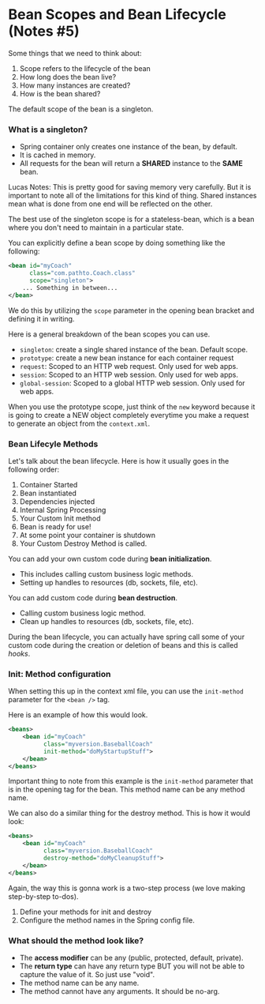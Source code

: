 # Bean Scopes and Bean Lifecycle (Notes #5)

Some things that we need to think about:
1) Scope refers to the lifecycle of the bean
2) How long does the bean live?
3) How many instances are created?
4) How is the bean shared?

The default scope of the bean is a singleton. 

### What is a singleton?
- Spring container only creates one instance of the bean, by default.
- It is cached in memory.
- All requests for the bean will return a **SHARED** instance to the **SAME** bean.

Lucas Notes: This is pretty good for saving memory very carefully. But it is important to note all of the limitations
for this kind of thing. Shared instances mean what is done from one end will be reflected on the other.

The best use of the singleton scope is for a stateless-bean, which is a bean where you don't need to maintain in a
particular state.

You can explicitly define a bean scope by doing something like the following:
```xml
<bean id="myCoach"
      class="com.pathto.Coach.class"
      scope="singleton">
    ... Something in between...
</bean>

```
We do this by utilizing the ``scope`` parameter in the opening bean bracket and defining it in writing.

Here is a general breakdown of the bean scopes you can use.

- ``singleton``: create a single shared instance of the bean. Default scope.
- ``prototype``: create a new bean instance for each container request
- ``request``: Scoped to an HTTP web request. Only used for web apps.
- ``session``: Scoped to an HTTP web session. Only used for web apps.
- ``global-session``: Scoped to a global HTTP web session. Only used for web apps.

When you use the prototype scope, just think of the ``new`` keyword because it is going to create a NEW object completely
everytime you make a request to generate an object from the ``context.xml``.

### Bean Lifecyle Methods

Let's talk about the bean lifecycle. Here is how it usually goes in the following order:
1) Container Started
2) Bean instantiated
3) Dependencies injected
4) Internal Spring Processing
5) Your Custom Init method
6) Bean is ready for use!
7) At some point your container is shutdown
8) Your Custom Destroy Method is called.

You can add your own custom code during **bean initialization**.
- This includes calling custom business logic methods.
- Setting up handles to resources (db, sockets, file, etc).

You can add custom code during **bean destruction**.
- Calling custom business logic method.
- Clean up handles to resources (db, sockets, file, etc).

During the bean lifecycle, you can actually have spring call some of your custom code during the creation or deletion of 
beans and this is called *hooks*.

### Init: Method configuration

When setting this up in the context xml file, you can use the ``init-method`` parameter for the ```<bean />``` tag.

Here is an example of how this would look.
```xml
<beans>
    <bean id="myCoach"
          class="myversion.BaseballCoach"
          init-method="doMyStartupStuff">
    </bean>
</beans>
```

Important thing to note from this example is the ``init-method`` parameter that is in the opening tag for the bean. This
method name can be any method name. 

We can also do a similar thing for the destroy method. This is how it would look:
```xml
<beans>
    <bean id="myCoach"
          class="myversion.BaseballCoach"
          destroy-method="doMyCleanupStuff">
    </bean>
</beans>
```
Again, the way this is gonna work is a two-step process (we love making step-by-step to-dos).
1) Define your methods for init and destroy
2) Configure the method names in the Spring config file.

### What should the method look like?

- The **access modifier** can be any (public, protected, default, private).
- The **return type** can have any return type BUT you will not be able to capture the value of it. So just use "void".
- The method name can be any name.
- The method cannot have any arguments. It should be no-arg.
